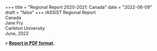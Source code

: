 +++
title = "Regional Report 2020-2021: Canada"
date = "2022-06-09"
draft = "false"
+++
IASSIST Regional Report<br />
Canada<br />
Jane Fry<br />
Carleton University<br />
June, 2022

» **[Report in PDF format](/file/about/canada_regional_report-2021-2022.pdf).**
